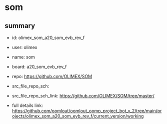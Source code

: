 # som
 
## summary 
* id: olimex_som_a20_som_evb_rev_f
* user: olimex
* name: som
* board: a20_som_evb_rev_f
* repo: https://github.com/OLIMEX/SOM



* src_file_repo_sch: 
* src_file_repo_sch_link: https://github.com/OLIMEX/SOM/tree/master/
* full details link: https://github.com/oomlout/oomlout_oomp_project_bot_v_2/tree/main/projects/olimex_som_a20_som_evb_rev_f/current_version/working  







